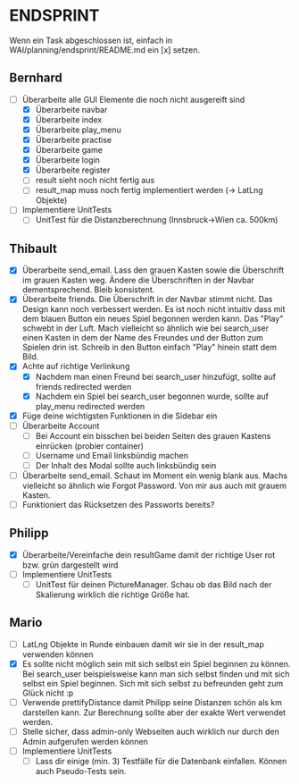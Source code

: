 # ENDSPRINT
Wenn ein Task abgeschlossen ist, einfach in WAI/planning/endsprint/README.md ein [x] setzen.

## Bernhard
- [ ] Überarbeite alle GUI Elemente die noch nicht ausgereift sind
  - [x] Überarbeite navbar
  - [x] Überarbeite index
  - [x] Überarbeite play_menu
  - [x] Überarbeite practise
  - [x] Überarbeite game
  - [x] Überarbeite login
  - [x] Überarbeite register
  - [ ] result sieht noch nicht fertig aus
  - [ ] result_map muss noch fertig implementiert werden (-> LatLng Objekte)
- [ ] Implementiere UnitTests
  - [ ] UnitTest für die Distanzberechnung (Innsbruck->Wien ca. 500km)

## Thibault
- [x] Überarbeite send_email. Lass den grauen Kasten sowie die Überschrift im grauen Kasten weg. Ändere die Überschriften in der Navbar dementsprechend. Bleib konsistent.
- [x] Überarbeite friends. Die Überschrift in der Navbar stimmt nicht. Das Design kann noch verbessert werden. Es ist noch nicht intuitiv dass mit dem blauen Button ein neues Spiel begonnen werden kann. Das "Play" schwebt in der Luft. Mach vielleicht so ähnlich wie bei search_user einen Kasten in dem der Name des Freundes und der Button zum Spielen drin ist. Schreib in den Button einfach "Play" hinein statt dem Bild.
- [x] Achte auf richtige Verlinkung
  - [x] Nachdem man einen Freund bei search_user hinzufügt, sollte auf friends redirected werden
  - [x] Nachdem ein Spiel bei search_user begonnen wurde, sollte auf play_menu redirected werden
- [x] Füge deine wichtigsten Funktionen in die Sidebar ein
- [ ] Überarbeite Account
  - [ ] Bei Account ein bisschen bei beiden Seiten des grauen Kastens einrücken (probier container)
  - [ ] Username und Email linksbündig machen
  - [ ] Der Inhalt des Modal sollte auch linksbündig sein
- [ ] Überarbeite send_email. Schaut im Moment ein wenig blank aus. Machs vielleicht so ähnlich wie Forgot Password. Von mir aus auch mit grauem Kasten.
- [ ] Funktioniert das Rücksetzen des Passworts bereits?

## Philipp
- [x] Überarbeite/Vereinfache dein resultGame damit der richtige User rot bzw. grün dargestellt wird
- [ ] Implementiere UnitTests
  - [ ] UnitTest für deinen PictureManager. Schau ob das Bild nach der Skalierung wirklich die richtige Größe hat.

## Mario
- [ ] LatLng Objekte in Runde einbauen damit wir sie in der result_map verwenden können
- [x] Es sollte nicht möglich sein mit sich selbst ein Spiel beginnen zu können. Bei search_user beispielsweise kann man sich selbst finden und mit sich selbst ein Spiel beginnen. Sich mit sich selbst zu befreunden geht zum Glück nicht :p
- [ ] Verwende prettifyDistance damit Philipp seine Distanzen schön als km darstellen kann. Zur Berechnung sollte aber der exakte Wert verwendet werden.
- [ ] Stelle sicher, dass admin-only Webseiten auch wirklich nur durch den Admin aufgerufen werden können
- [ ] Implementiere UnitTests
  - [ ] Lass dir einige (min. 3) Testfälle für die Datenbank einfallen. Können auch Pseudo-Tests sein.
